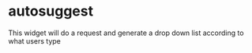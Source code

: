 autosuggest
===========

This widget will do a request and generate a drop down list according to what users type
